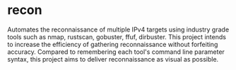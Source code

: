 # recon
 Automates the reconnaissance of multiple IPv4 targets using industry grade tools such as nmap, rustscan, gobuster, ffuf, dirbuster. 
 This project intends to increase the efficiency of gathering reconnaissance without forfeiting accuracy.
 Compared to remembering each tool's command line parameter syntax, this project aims to deliver reconnaissance as visual as possible.
 